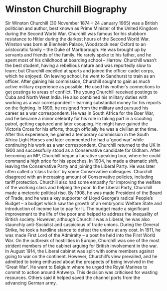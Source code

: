 # Winston Churchill Biography
Sir Winston  Churchill (30 November 1874 – 24 January 1965) was a British politician and author, best known as Prime Minister of the United Kingdom during the Second World War.
Churchill was famous for his stubborn resistance to Hitler during the darkest hours of the Second World War.
Winston was born at Blenheim Palace, Woodstock near Oxford to an aristocratic family – the Duke of Marlborough. He was brought up by servants and friends of the family. He rarely spoke to his father, and he spent most of his childhood at boarding school – Harrow. Churchill wasn’t the best student, having a rebellious nature and was reportedly slow to learn; but Churchill excelled at sports and joined the officer cadet corps, which he enjoyed.
On leaving school, he went to Sandhurst to train as an officer. After gaining his commission, Churchill sought to gain as much active military experience as possible. He used his mother’s connections to get postings to areas of conflict. The young Churchill received postings to Cuba and North West India. He also combined his military duties with working as a war correspondent – earning substantial money for his reports on the fighting.
In 1899, he resigned from the military and pursued his career as a war correspondent. He was in South Africa for the Boer War, and he became a minor celebrity for his role in taking part in a scouting patrol, getting captured and later escaping. He might have gained the Victoria Cross for his efforts, though officially he was a civilian at the time. After this experience,  he gained a temporary commission in the South Africa Light Horses and later commented he had a ‘good war’ while continuing his work as a war correspondent.
Churchill returned to the UK in 1900 and successfully stood as a Conservative candidate for Oldham. After becoming an MP, Churchill began a lucrative speaking tour, where he could command a high price for his speeches.
In 1904, he made a dramatic shift, leaving the Conservative Party and joining the Liberal Party. He was later often called a ‘class traitor’ by some Conservative colleagues. Churchill disagreed with an increasing amount of Conservative policies, including tariff protection. Churchill also had some empathy for improving the welfare of the working class and helping the poor.
In the Liberal Party, Churchill made a meteoric political rise. By 1908, he was made President of the Board of Trade, and he was a key supporter of Lloyd George’s radical People’s Budget – a budget which saw the growth of an embryonic Welfare State and introduction of income tax to pay for it. The budget made a significant improvement to the life of the poor and helped to address the inequality of British society.
However, although Churchill was a Liberal, he was also staunchly anti-Socialist and suspicious of trade unions. During the General Strike,  he took a hardline stance to defeat the unions at any cost.
In 1911, he was made First Lord of the Admiralty – a post he held into the First World War.
On the outbreak of hostilities in Europe, Churchill was one of the most strident members of the cabinet arguing for British involvement in the war. In August 1914, the Liberal cabinet was split with some members against going to war on the continent. However, Churchill’s view prevailed, and he admitted to being enthused about the prospects of being involved in the ‘Great War’. He went to Belgium where he urged the Royal Marines to commit to action around Antwerp. This decision was criticised for wasting resources. Others said it helped saved the channel ports from the advancing German army.
